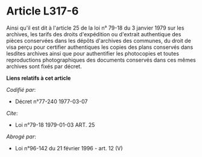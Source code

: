 # Article L317-6

Ainsi qu'il est dit à l'article 25 de la loi n° 79-18 du 3 janvier 1979 sur les archives, les tarifs des droits d'expédition
ou d'extrait authentique des pièces conservées dans les dépôts d'archives des communes, du droit de visa perçu pour certifier
authentiques les copies des plans conservés dans lesdites archives ainsi que pour authentifier les photocopies et toutes
reproductions photographiques des documents conservés dans ces mêmes archives sont fixés par décret.

**Liens relatifs à cet article**

_Codifié par_:

  - Décret n°77-240 1977-03-07

_Cite_:

  - Loi n°79-18 1979-01-03 ART. 25

_Abrogé par_:

  - Loi n°96-142 du 21 février 1996 - art. 12 (V)
